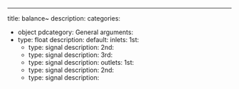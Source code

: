 ---
title: balance~
description:
categories:
 - object
pdcategory: General
arguments:
- type: float
  description:
  default:
inlets:
  1st:
  - type: signal
    description:
  2nd:
  - type: signal
    description:
  3rd:
  - type: signal
    description:
outlets:
  1st:
  - type: signal
    description:
  2nd:
  - type: signal
    description:
